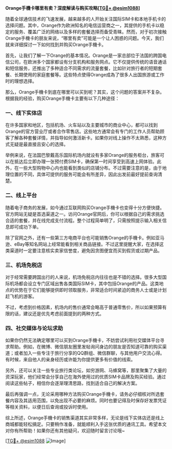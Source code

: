 **Orange手機卡哪里有卖？深度解读与购买攻略[[TG💪+ @esim1088](https://t.me/s/esim1088)]**

随着全球通信技术的飞速发展，越来越多的人开始关注国际SIM卡和本地手机卡的选择问题。其中，Orange作为欧洲知名的电信运营商之一，其提供的手机卡以稳定的服务、覆盖广泛的网络以及多样的套餐选择而备受青睐。然而，对于初次接触Orange手機卡的朋友来说，“哪里有卖”可能是一个让人困惑的问题。今天，我们就来详细探讨一下如何找到并购买Orange手機卡。

首先，让我们了解一下Orange的基本情况。Orange是一家总部位于法国的跨国电信公司，在欧洲多个国家都设有分支机构和服务网点。它不仅提供传统的语音通话和短信服务，还推出了多种适合不同需求的流量套餐，比如针对旅行者的短期套餐、长期使用的家庭套餐等。这些特点使得Orange成為了很多人出国旅游或工作时的理想选择。

那么，Orange手機卡到底在哪里可以买到呢？其实，这个问题的答案并不复杂。根据我的经验，购买Orange手機卡主要有以下几种途径：

### 一、线下实体店

在许多国家和地区，包括机场、火车站以及主要城市的商业中心，都可以找到Orange的官方营业厅或者合作零售店。这些地方通常会有专门的工作人员帮助顾客了解各种套餐详情，并指导如何激活新卡。如果你对线上操作不太熟悉，这种方式无疑是最直接且安心的选择。

举例来说，在法国巴黎戴高乐国际机场内就设有多家Orange的服务柜台，旅客可以在抵达后立即办理一张预付费SIM卡，确保第一时间享受到高速上网体验。此外，在一些大型购物中心内也能看到类似的店铺分布。不过需要注意的是，由于地理位置的不同，具体可提供的服务可能会有所差异，因此出发前最好提前查询清楚。

### 二、线上平台

随着电子商务的发展，如今通过互联网购买Orange手機卡也变得十分方便快捷。官方网站无疑是首选渠道之一。访问Orange官网后，你可以根据自己的需求挑选合适的套餐，并在线完成支付流程。整个过程简单明了，只需按照提示输入相关信息即可成功下单。

除了官网之外，还有一些第三方电商平台也可能销售Orange的手機卡。例如亚马逊、eBay等知名网站上经常能看到相关商品链接。不过这里提醒大家，在选择这类渠道时一定要注意核实卖家信誉度，避免因贪图便宜而买到假货或过期产品。

### 三、机场免税店

对于经常需要跨国出行的人来说，机场免税店内往往也是不错的选择。很多大型国际机场都会设立专门区域出售各类国际SIM卡，其中包括Orange的产品。这类地点的优势在于它们能够提供即时领取服务，非常适合时间紧迫的商务人士或是计划赶飞机的游客。

不过，考虑到价格因素，机场内的售价通常会略高于普通零售价，所以如果预算有限的话，建议还是优先考虑前面提到的两种方式。

### 四、社交媒体与论坛求助

如果你仍然无法确定哪里可以买到Orange手機卡，不妨尝试利用社交媒体平台寻求帮助。例如，在微博、微信朋友圈里发帖询问身边的朋友是否知道可靠的购买渠道；或者加入一些专注于旅行分享的QQ群组、微信群聊，与其他用户交流心得。有时候，来自他人的亲身经历或许能为你提供更多有价值的线索。

另外，还可以关注一些专业旅行类论坛，如穷游网、马蜂窝等，那里聚集了大量的资深玩家，他们经常会分享自己在海外使用过的优质SIM卡品牌及购买经验。通过阅读这些帖子，相信你会逐渐理清思路，找到适合自己的解决方案。

最后再强调一点，无论采用哪种方法购买Orange手機卡，请务必仔细核对所选套餐内容及其适用范围，以免出现不必要的麻烦。同时也要记得及时保存好发票凭证等相关资料，以便日后查询或投诉时使用。

综上所述，Orange手機卡的销售渠道其实非常多样，无论是线下实体店还是线上商城都能轻松搞定。只要稍作准备，就能顺利入手这张优质的通讯工具。希望本文对你有所帮助！如果你还有其他疑问，欢迎随时留言讨论哦~

[[TG💪+ @esim1088](https://t.me/s/esim1088) ![Image](https://i.postimg.cc/4NQfJmqS/Snipaste-2025-05-13-00-14-12.png)]